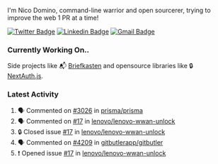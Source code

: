 
I'm Nico Domino, command-line warrior and open sourcerer, trying to improve the web 1 PR at a time!

[![Twitter Badge](https://img.shields.io/badge/-@ndom91-1ca0f1?style=flat-square&labelColor=1ca0f1&logo=twitter&logoColor=white&link=https://twitter.com/ndom91)](https://twitter.com/ndom91) [![Linkedin Badge](https://img.shields.io/badge/-ndom91-blue?style=flat-square&logo=Linkedin&logoColor=white&link=https://www.linkedin.com/in/ndom91/)](https://www.linkedin.com/in/ndom91/) [![Gmail Badge](https://img.shields.io/badge/-yo@ndo.dev-c14438?style=flat-square&logo=mail.ru&logoColor=white&link=mailto:yo@ndo.dev)](mailto:yo@ndo.dev)

### Currently Working On..

Side projects like 📬 [Briefkasten](https://briefkastenhq.com) and opensource libraries like 🔒 [NextAuth.js](https://github.com/nextauthjs/next-auth).

<!--START_SECTION_PROFILE_VIEWS:readme-info-->
<!--END_SECTION_PROFILE_VIEWS:readme-info-->

<!--START_SECTION_DAILY_COMMIT:readme-info-->
<!--END_SECTION_DAILY_COMMIT:readme-info-->

<!--START_SECTION_WEEKLY_COMMIT:readme-info-->
<!--END_SECTION_WEEKLY_COMMIT:readme-info-->

### Latest Activity

<!--START_SECTION:activity-->
1. 🗣 Commented on [#3026](https://github.com/prisma/prisma/issues/3026#issuecomment-2212453505) in [prisma/prisma](https://github.com/prisma/prisma)
2. 🗣 Commented on [#17](https://github.com/lenovo/lenovo-wwan-unlock/issues/17#issuecomment-2211829523) in [lenovo/lenovo-wwan-unlock](https://github.com/lenovo/lenovo-wwan-unlock)
3. 🔒 Closed issue [#17](https://github.com/lenovo/lenovo-wwan-unlock/issues/17) in [lenovo/lenovo-wwan-unlock](https://github.com/lenovo/lenovo-wwan-unlock)
4. 🗣 Commented on [#4209](https://github.com/gitbutlerapp/gitbutler/issues/4209#issuecomment-2211802013) in [gitbutlerapp/gitbutler](https://github.com/gitbutlerapp/gitbutler)
5. ❗ Opened issue [#17](https://github.com/lenovo/lenovo-wwan-unlock/issues/17) in [lenovo/lenovo-wwan-unlock](https://github.com/lenovo/lenovo-wwan-unlock)
<!--END_SECTION:activity-->
